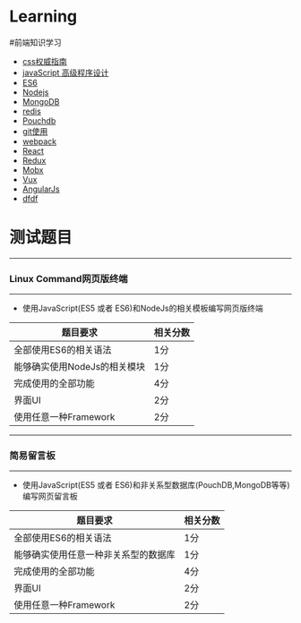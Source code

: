 # Learning
#前端知识学习
* [css权威指南](https://github.com/tolerious/Programming_learning_resource/blob/master/CSS/%5BW3Cfuns%5DCSS%E6%9D%83%E5%A8%81%E6%8C%87%E5%8D%97%E3%80%8A%E7%AC%AC3%E7%89%88%E3%80%8B.pdf)
* [javaScript 高级程序设计](http://res.wisedu.com/FS/%E5%89%8D%E7%AB%AF%E5%85%A5%E9%97%A8/4.%20JavaScript%E9%AB%98%E7%BA%A7%E7%A8%8B%E5%BA%8F%E8%AE%BE%E8%AE%A1%EF%BC%88%E7%AC%AC3%E7%89%88%EF%BC%89%20.pdf)
* [ES6](http://es6.ruanyifeng.com/#docs/generator)
* [Nodejs](http://nodejs.cn/api/)
* [MongoDB](https://jockchou.gitbooks.io/getting-started-with-mongodb/content/)
* [redis](https://www.gitbook.com/book/gnuhpc/redis-all-about/details)
* [Pouchdb](https://github.com/pouchdb/pouchdb)
* [git使用](http://www.liaoxuefeng.com/wiki/0013739516305929606dd18361248578c67b8067c8c017b000)
* [webpack](https://webpack.js.org/)
* [React](https://www.gitbook.com/book/hulufei/react-tutorial/details)
* [Redux](http://cn.redux.js.org/)
* [Mobx](http://cn.mobx.js.org/)
* [Vux](https://vux.li/#/)
* [AngularJs](https://angular.io/guide/quickstart)
* [dfdf](www.baidu.com)
# 测试题目
---
### Linux Command网页版终端
---
* 使用JavaScript(ES5 或者 ES6)和NodeJs的相关模板编写网页版终端

| 题目要求| 相关分数 |
| --- | --- |
| 全部使用ES6的相关语法 | 1分 |
| 能够确实使用NodeJs的相关模块 | 1分 |
| 完成使用的全部功能 | 4分 |
| 界面UI  | 2分 |
| 使用任意一种Framework | 2分 |

----
### 简易留言板
---
* 使用JavaScript(ES5 或者 ES6)和非关系型数据库(PouchDB,MongoDB等等)编写网页留言板

| 题目要求| 相关分数 |
| --- | --- |
| 全部使用ES6的相关语法 | 1分 |
| 能够确实使用任意一种非关系型的数据库 | 1分 |
| 完成使用的全部功能 | 4分 |
| 界面UI  | 2分 |
| 使用任意一种Framework | 2分 |